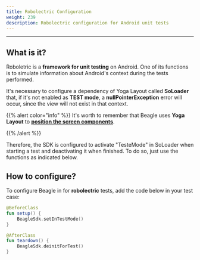 ```yaml
---
title: Robolectric Configuration
weight: 239
description: Robolectric configuration for Android unit tests
---
```


---

## What is it?

Roboletric is a **framework for unit testing** on Android. One of its functions is to simulate information about Android's context during the tests performed.

It's necessary to configure a dependency of Yoga Layout called **SoLoader** that, if it's not enabled as **TEST mode**, a **nullPointerException** error will occur, since the view will not exist in that context.
 

{{% alert color="info" %}}
It's worth to remember that Beagle uses **Yoga Layout** to [**position the screen components**](/resources/components-positioning/).

{{% /alert %}}

Therefore, the SDK is configured to activate "TesteMode" in SoLoader when starting a test and deactivating it when finished. To do so, just use the functions as indicated below.

## How to configure?

To configure Beagle in for **robolectric** tests, add the code below in your test case:

```kotlin
@BeforeClass
fun setup() {
    BeagleSdk.setInTestMode()
}

@AfterClass
fun teardown() {
    BeagleSdk.deinitForTest()
}
```
